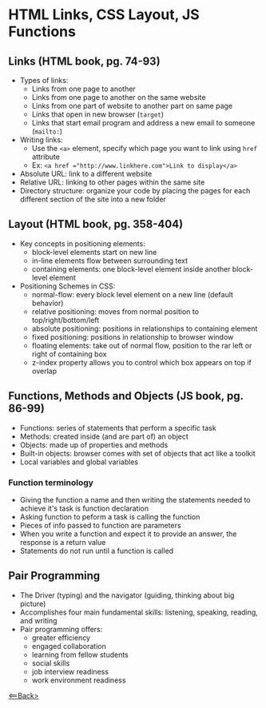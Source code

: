 # HTML Links, CSS Layout, JS Functions

## Links (HTML book, pg. 74-93)
- Types of links:
  - Links from one page to another
  - Links from one page to another on the same website
  - Links from one part of website to another part on same page
  - Links that open in new browser (```target```)
  - Links that start email program and address a new email to someone (```mailto:```)
- Writing links: 
  - Use the ```<a>``` element, specify which page you want to link using ```href``` attribute
  - Ex: ```<a href ="http://www.linkhere.com">Link to display</a>```
- Absolute URL: link to a different website
- Relative URL: linking to other pages within the same site
- Directory structure: organize your code by placing the pages for each different section of the site into a new folder

## Layout (HTML book, pg. 358-404)
- Key concepts in positioning elements:
  - block-level elements start on new line
  - in-line elements flow between surrounding text
  - containing elements: one block-level element inside another block-level element
- Positioning Schemes in CSS:
  - normal-flow: every block level element on a new line (default behavior)
  - relative positioning: moves from normal position to top/right/bottom/left
  - absolute positioning: positions in relationships to containing element
  - fixed positioning: positions in relationship to browser window
  - floating elements: take out of normal flow, position to the rar left or right of containing box
  - z-index property allows you to control which box appears on top if overlap

## Functions, Methods and Objects (JS book, pg. 86-99)
- Functions: series of statements that perform a specific task
- Methods: created inside (and are part of) an object
- Objects: made up of properties and methods
- Built-in objects: browser comes with set of objects that act like a toolkit
- Local variables and global variables

### Function terminology
- Giving the function a name and then writing the statements needed to achieve it's task is function declaration
- Asking function to peform a task is calling the function
- Pieces of info passed to function are parameters
- When you write a function and expect it to provide an answer, the response is a return value
- Statements do not run until a function is called

## Pair Programming
- The Driver (typing) and the navigator (guiding, thinking about big picture)
- Accomplishes four main fundamental skills: listening, speaking, reading, and writing
- Pair programming offers:
  - greater efficiency
  - engaged collaboration
  - learning from fellow students
  - social skills
  - job interview readiness
  - work environment readiness

[<==Back>](../README.md)